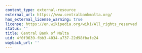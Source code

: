 ```yaml
---
content_type: external-resource
external_url: https://www.centralbankmalta.org/
has_external_license_warning: true
license: https://en.wikipedia.org/wiki/All_rights_reserved
status: ''
title: Central Bank of Malta
uid: 4f0f9639-fbb3-4034-a737-22d98fbafe24
wayback_url: ''
---
```

